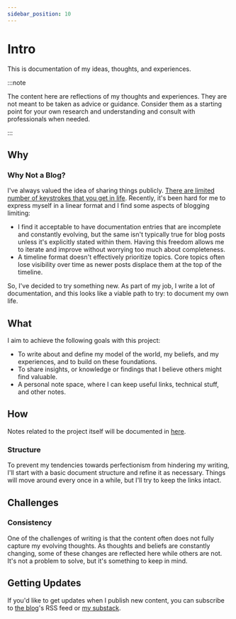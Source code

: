 ```yaml
---
sidebar_position: 10
---
```


# Intro

This is documentation of my ideas, thoughts, and experiences.

:::note

The content here are reflections of my thoughts and experiences. They are not meant to be taken as advice or guidance. Consider them as a starting point for your own research and understanding and consult with professionals when needed.

:::

## Why

### Why Not a Blog?

I've always valued the idea of sharing things publicly. [There are limited number of keystrokes that you get in life](https://www.hanselman.com/blog/do-they-deserve-the-gift-of-your-keystrokes). Recently, it's been hard for me to express myself in a linear format and I find some aspects of blogging limiting:

- I find it acceptable to have documentation entries that are incomplete and constantly evolving, but the same isn't typically true for blog posts unless it's explicitly stated within them. Having this freedom allows me to iterate and improve without worrying too much about completeness.
- A timeline format doesn't effectively prioritize topics. Core topics often lose visibility over time as newer posts displace them at the top of the timeline.

So, I've decided to try something new. As part of my job, I write a lot of documentation, and this looks like a viable path to try: to document my own life.

## What

I aim to achieve the following goals with this project:

- To write about and define my model of the world, my beliefs, and my experiences, and to build on these foundations.
- To share insights, or knowledge or findings that I believe others might find valuable.
- A personal note space, where I can keep useful links, technical stuff, and other notes.

## How

Notes related to the project itself will be documented in [here](./0070-projects/010-public-notes.md).

### Structure

To prevent my tendencies towards perfectionism from hindering my writing, I'll start with a basic document structure and refine it as necessary. Things will move around every once in a while, but I'll try to keep the links intact.

## Challenges

### Consistency

One of the challenges of writing is that the content often does not fully capture my evolving thoughts. As thoughts and beliefs are constantly changing, some of these changes are reflected here while others are not. It's not a problem to solve, but it's something to keep in mind.

## Getting Updates

If you'd like to get updates when I publish new content, you can subscribe to [the blog](/blog/)'s RSS feed or [my substack](https://ahmadallish.substack.com).
